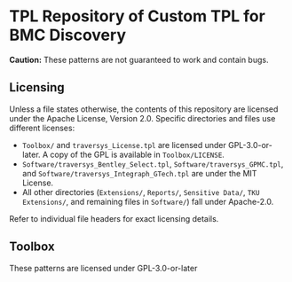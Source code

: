 # TPL Repository of Custom TPL for BMC Discovery

**Caution:** These patterns are not guaranteed to work and contain bugs.

## Licensing
Unless a file states otherwise, the contents of this repository are licensed under the Apache License, Version 2.0. Specific directories and files use different licenses:

- `Toolbox/` and `traversys_License.tpl` are licensed under GPL-3.0-or-later. A copy of the GPL is available in `Toolbox/LICENSE`.
- `Software/traversys_Bentley_Select.tpl`, `Software/traversys_GPMC.tpl`, and `Software/traversys_Integraph_GTech.tpl` are under the MIT License.
- All other directories (`Extensions/`, `Reports/`, `Sensitive Data/`, `TKU Extensions/`, and remaining files in `Software/`) fall under Apache-2.0.

Refer to individual file headers for exact licensing details.

## Toolbox

These patterns are licensed under GPL-3.0-or-later
